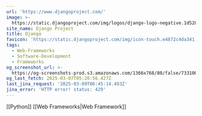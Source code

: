 ```yaml
---
url: 'https://www.djangoproject.com/'
image: >-
  https://static.djangoproject.com/img/logos/django-logo-negative.1d528e2cb5fb.png
site_name: Django Project
title: Django
favicon: 'https://static.djangoproject.com/img/icon-touch.e4872c4da341.png'
tags:
  - Web-Frameworks
  - Software-Development
  - Frameworks
og_screenshot_url: >-
  https://og-screenshots-prod.s3.amazonaws.com/1366x768/80/false/7331003f4e8f8f20cfd89538185f704112adb0ffab5a76075f73fb0a1f6d20cd.jpeg
og_last_fetch: 2025-03-07T05:20:56.427Z
last_jina_request: '2025-03-09T06:45:14.493Z'
jina_error: 'HTTP error! status: 429'
---
```

[[Python]] [[Web Frameworks|Web Framework]]
